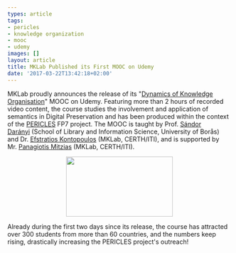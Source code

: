 ```yaml
---
types: article
tags:
- pericles
- knowledge organization
- mooc
- udemy
images: []
layout: article
title: MKLab Published its First MOOC on Udemy
date: '2017-03-22T13:42:18+02:00'
---
```

<p>MKLab proudly announces the release of its "<a href="https://www.udemy.com/dynamics-of-knowledge-organisation">Dynamics of Knowledge Organisation</a>" MOOC on Udemy. Featuring more than 2 hours of recorded video content, the course studies the involvement and application of semantics in Digital Preservation and has been produced within the context of the&nbsp;<a href="http://www.pericles-project.eu/">PERICLES</a>&nbsp;FP7 project. The MOOC is taught by Prof.&nbsp;<a href="http://www.hb.se/en/Research/Researchers/Daranyi-Sandor/">Sándor Darányi</a>&nbsp;(School of Library and Information Science, University of Borås) and Dr.&nbsp;<a href="http://mklab.iti.gr/people/skontopo">Efstratios Kontopoulos</a>&nbsp;(MKLab, CERTH/ITI), and is supported by Mr.&nbsp;<a href="http://pmitzias.com/">Panagiotis Mitzias</a>&nbsp;(MKLab, CERTH/ITI).</p>
<p style="text-align: center;"><a href="https://www.udemy.com/dynamics-of-knowledge-organisation/learn/v4/overview" target="_blank"><img alt="" src="https://udemy-images.udemy.com/course/240x135/1137634_c76e_2.jpg" style="width: 240px; height: 135px;"></a></p>
<p>Already during the first two days since its release, the course has attracted over 300 students from more than 60 countries, and the numbers keep rising, drastically increasing the PERICLES project's outreach!</p>
